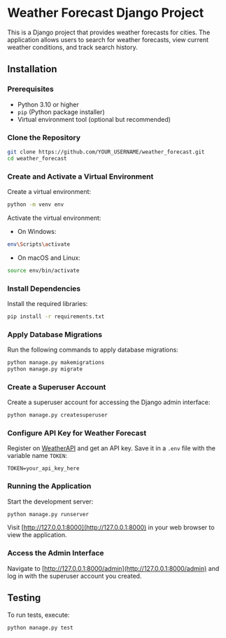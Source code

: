 
# Weather Forecast Django Project

This is a Django project that provides weather forecasts for cities. The application allows users to search for weather forecasts, view current weather conditions, and track search history.

## Installation

### Prerequisites

- Python 3.10 or higher
- `pip` (Python package installer)
- Virtual environment tool (optional but recommended)

### Clone the Repository

```bash
git clone https://github.com/YOUR_USERNAME/weather_forecast.git
cd weather_forecast
```

### Create and Activate a Virtual Environment

Create a virtual environment:

```bash
python -m venv env
```

Activate the virtual environment:

- On Windows:

```bash
env\Scripts\activate
```

- On macOS and Linux:

```bash
source env/bin/activate
```

### Install Dependencies

Install the required libraries:

```bash
pip install -r requirements.txt
```

### Apply Database Migrations

Run the following commands to apply database migrations:

```bash
python manage.py makemigrations
python manage.py migrate
```

### Create a Superuser Account

Create a superuser account for accessing the Django admin interface:

```bash
python manage.py createsuperuser
```

### Configure API Key for Weather Forecast

Register on [WeatherAPI](https://www.weatherapi.com) and get an API key. Save it in a `.env` file with the variable name `TOKEN`:

```env
TOKEN=your_api_key_here
```

### Running the Application

Start the development server:

```bash
python manage.py runserver
```

Visit [http://127.0.0.1:8000](http://127.0.0.1:8000) in your web browser to view the application.

### Access the Admin Interface

Navigate to [http://127.0.0.1:8000/admin](http://127.0.0.1:8000/admin) and log in with the superuser account you created.

## Testing

To run tests, execute:

```bash
python manage.py test
```
